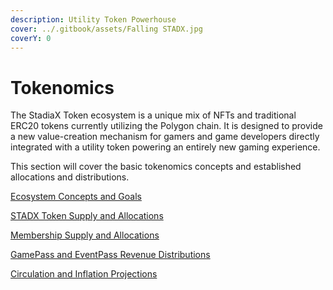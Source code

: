 ```yaml
---
description: Utility Token Powerhouse
cover: ../.gitbook/assets/Falling STADX.jpg
coverY: 0
---
```


# Tokenomics

The StadiaX Token ecosystem is a unique mix of NFTs and traditional ERC20 tokens currently utilizing the Polygon chain. It is designed to provide a new value-creation mechanism for gamers and game developers directly integrated with a utility token powering an entirely new gaming experience.

This section will cover the basic tokenomics concepts and established allocations and distributions.&#x20;

[Ecosystem Concepts and Goals](ecosystem-concepts-and-goals.md)

[STADX Token Supply and Allocations](stadx-token-supply-and-allocations.md)

[Membership Supply and Allocations](membership-supply-distribution.md)

[GamePass and EventPass Revenue Distributions](gamepass-and-eventpass-revenue-distributions.md)

[Circulation and Inflation Projections](circulation-and-inflation-projections.md)

